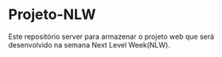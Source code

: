# Projeto-NLW
Este repositório server para armazenar o projeto web que  será desenvolvido na semana Next Level Week(NLW).
